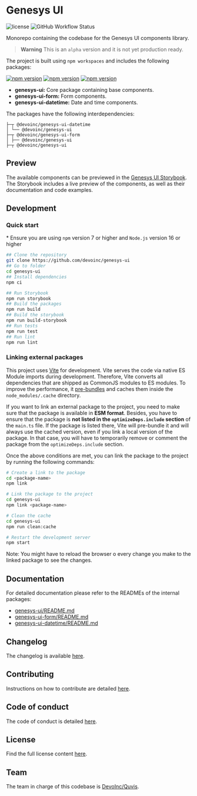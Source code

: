 # Genesys UI

![license](https://img.shields.io/github/license/devoinc/genesys-ui)
![GitHub Workflow Status](https://img.shields.io/github/actions/workflow/status/devoinc/genesys-ui/ci.yml)

Monorepo containing the codebase for the Genesys UI components library.

> **Warning**
> This is an `alpha` version and it is not yet production ready.

The project is built using `npm workspaces` and includes the following packages:

[![npm version](https://img.shields.io/npm/v/@devoinc/genesys-ui?label=%40devoinc%2Fgenesys-ui)](https://www.npmjs.com/package/@devoinc/genesys-ui)
[![npm version](https://img.shields.io/npm/v/@devoinc/genesys-ui-form?label=%40devoinc%2Fgenesys-ui-form)](https://www.npmjs.com/package/@devoinc/genesys-ui-form)
[![npm version](https://img.shields.io/npm/v/@devoinc/genesys-ui-datetime?label=%40devoinc%2Fgenesys-ui-datetime)](https://www.npmjs.com/package/@devoinc/genesys-ui-datetime)

- **genesys-ui:** Core package containing base components.
- **genesys-ui-form:** Form components.
- **genesys-ui-datetime:** Date and time components.

The packages have the following interdependencies:

```
├─┬ @devoinc/genesys-ui-datetime
│ └── @devoinc/genesys-ui
├─┬ @devoinc/genesys-ui-form
│ ├── @devoinc/genesys-ui
├─┬ @devoinc/genesys-ui
```

## Preview

The available components can be previewed in the [Genesys UI Storybook](https://devoinc.github.io/genesys-ui/).
The Storybook includes a live preview of the components, as well as their documentation and code examples.

## Development

### Quick start

\* Ensure you are using `npm` version 7 or higher and `Node.js` version 16 or higher

```sh
## Clone the repository
git clone https://github.com/devoinc/genesys-ui
## Go to folder
cd genesys-ui
## Install dependencies
npm ci

## Run Storybook
npm run storybook
## Build the packages
npm run build
## Build the storybook
npm run build-storybook
## Run tests
npm run test
## Run lint
npm run lint
```

### Linking external packages

This project uses [Vite](https://vitejs.dev/) for development. Vite serves the code via native ES Module imports during development. Therefore, Vite converts all dependencies that are shipped as CommonJS modules to ES modules. To improve the performance, it [pre-bundles](https://vitejs.dev/guide/dep-pre-bundling.html) and caches them inside the `node_modules/.cache` directory.

If you want to link an external package to the project, you need to make sure that the package is available in **ESM format**. Besides, you have to ensure that the package is **not listed in the `optimizeDeps.include` section** of the `main.ts` file. If the package is listed there, Vite will pre-bundle it and will always use the cached version, even if you link a local version of the package. In that case, you will have to temporarily remove or comment the package from the `optimizeDeps.include` section.

Once the above conditions are met, you can link the package to the project by running the following commands:

```sh
# Create a link to the package
cd <package-name>
npm link

# Link the package to the project
cd genesys-ui
npm link <package-name>

# Clean the cache 
cd genesys-ui
npm run clean:cache

# Restart the development server
npm start

```

Note: You might have to reload the browser o every change you make to the linked package to see the changes.


## Documentation

For detailed documentation please refer to the READMEs of the internal packages:

- [genesys-ui/README.md](./packages/core/README.md)
- [genesys-ui-form/README.md](./packages/form/README.md)
- [genesys-ui-datetime/README.md](./packages/datetime/README.md)

## Changelog

The changelog is available [here](./CHANGELOG.md).

## Contributing

Instructions on how to contribute are detailed [here](./CONTRIBUTING.md).

## Code of conduct

The code of conduct is detailed [here](CODE_OF_CONDUCT.md).

## License

Find the full license content [here](LICENSE).

## Team

The team in charge of this codebase is [DevoInc/Quvis](https://github.com/orgs/DevoInc/teams/quvis).

```

```
